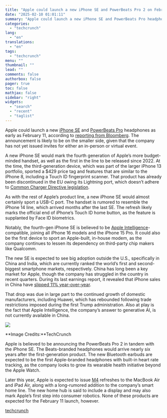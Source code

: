 ```yaml
---
title: "Apple could launch a new iPhone SE and PowerBeats Pro 2 on February 11"
date: "2025-02-10 01:01:11"
summary: "Apple could launch a new iPhone SE and PowerBeats Pro headphones as early as February 11, according to reporting from Bloomberg. The announcement is likely to be on the smaller side, given that the company has not yet issued invites for either an in-person or virtual event. A new iPhone..."
categories:
  - "techcrunch"
lang:
  - "en"
translations:
  - "en"
tags:
  - "techcrunch"
menu: ""
thumbnail: ""
lead: ""
comments: false
authorbox: false
pager: true
toc: false
mathjax: false
sidebar: "right"
widgets:
  - "search"
  - "recent"
  - "taglist"
---
```


Apple could launch a new [iPhone SE](https://techcrunch.com/2022/03/14/the-iphone-se-is-the-platonic-ideal-of-a-smartphone/) and [PowerBeats Pro](https://techcrunch.com/2019/04/04/trying-out-beats-fully-wireless-powerbeats-pro/) headphones as early as February 11, according to [reporting from Bloomberg](https://www.bloomberg.com/news/articles/2025-02-06/apple-s-long-awaited-overhaul-of-budget-iphone-nears-release). The announcement is likely to be on the smaller side, given that the company has not yet issued invites for either an in-person or virtual event.

A new iPhone SE would mark the fourth generation of Apple’s more budget-minded handset, as well as the first in the line to be released since 2022. At the time, the third-generation device, which was part of the larger iPhone 13 portfolio, sported a $429 price tag and features that are similar to the iPhone 8, including a Touch ID fingerprint scanner. That product has already been discontinued in the EU owing its Lightning port, which doesn’t adhere to [Common Charger Directive legislation](https://techcrunch.com/2022/06/07/eu-common-charger-usb-c/).

As with the rest of Apple’s product line, a new iPhone SE would almost certainly sport a USB-C port. The handset is rumored to resemble the iPhone 14 line, which arrived months after the last SE. The refresh likely marks the official end of iPhone’s Touch ID home button, as the feature is supplanted by Face ID biometrics.

Notably, the fourth-gen iPhone SE is believed to be [Apple Intelligence](https://techcrunch.com/2024/10/25/what-is-apple-intelligence-when-is-coming-and-who-will-get-it/)-compatible, joining all iPhone 16 models and the iPhone 15 Pro. It could also be the first device to sport an Apple-built, in-house modem, as the company continues to lessen its dependency on third-party chip makers like Qualcomm.

The new SE is expected to see big adoption outside the U.S., specifically in China and India, which are currently ranked the world’s first and second-biggest smartphone markets, respectively. China has long been a key market for Apple, though the company has struggled in the country in recent quarters. During its last earnings report, it revealed that iPhone sales in China have [slipped 11% year-over-year](https://techcrunch.com/2025/01/30/apple-quarterly-revenue-increases-even-as-china-sales-decline-11/).

That drop was due in large part to the continued growth of domestic manufacturers, including Huawei, which has rebounded following trade restrictions imposed during the first Trump administration. Also at play is the fact that Apple Intelligence, the company’s answer to generative AI, is not currently available in China.

![](https://techcrunch.com/wp-content/uploads/2019/04/DSCF4979-1.jpg?w=680)

**Image Credits:**TechCrunch

Apple is believed to be announcing the PowerBeats Pro 2 in tandem with the iPhone SE. The Beats-branded headphones would arrive nearly six years after the first-generation product. The new Bluetooth earbuds are expected to be the first Apple-branded headphones with built-in heart rate tracking, as the company looks to grow its wearable health initiative beyond the Apple Watch.

Later this year, Apple is expected to issue [M4](https://techcrunch.com/2024/10/30/apple-upgrades-macbook-pro-with-m4-chips/) refreshes to the MacBook Air and iPad Air, along with a long-rumored addition to the company’s smart home line. The new home hub is said to include a display and may also mark Apple’s first step into consumer robotics. None of these products are expected for the February 11 launch, however.

[techcrunch](https://techcrunch.com/2025/02/09/apple-could-launch-a-new-iphone-se-and-powerbeats-pro-2-on-february-11/)
